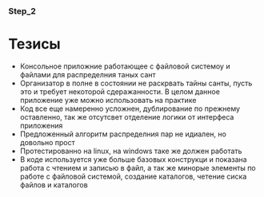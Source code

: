 ### Step_2
# Тезисы
- Консольное приложние работающее с файловой системоу и файлами для распределния таных сант
- Организатор в полне в состоянии не раскрвать тайны санты, пусть это и требует некоторой сдеражанности. В целом данное приложение уже можно использовать на практике
- Код все еще намеренно усложнен, дублирование по прежнему оставленно, так же отсутсвет отделение логики от интерфеса приложения
- Предложенный алгоритм распределния пар не идиален, но довольно прост
- Протестированно на linux, на windows таке же должен работать
- В коде используется уже больше базовых конструкци и показана работа с чтением и записью в файл, а так же минорые элементы по работе с файловой системой, создание каталогов, четение сиска файлов и каталогов 